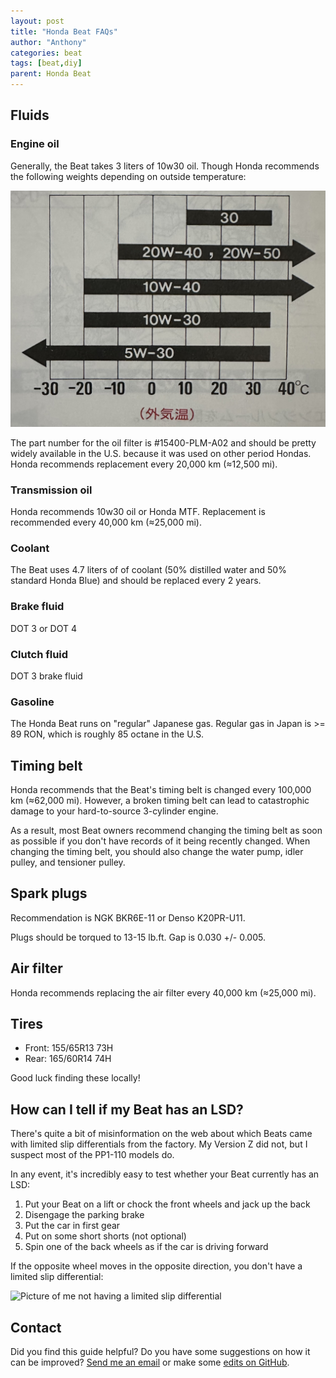 ```yaml
---
layout: post
title: "Honda Beat FAQs"
author: "Anthony"
categories: beat
tags: [beat,diy]
parent: Honda Beat
---
```

## Fluids

### Engine oil

Generally, the Beat takes 3 liters of 10w30 oil. Though Honda recommends the following weights depending on outside temperature:

![Chart of recommended oil weights by outside temperature.](../assets/img/beat-faqs/oil-chart.jpg)

The part number for the oil filter is #15400-PLM-A02 and should be pretty widely available in the U.S. because it was used on other period Hondas. Honda recommends replacement every 20,000 km (≈12,500 mi).

### Transmission oil

Honda recommends 10w30 oil or Honda MTF. Replacement is recommended every 40,000 km (≈25,000 mi).

### Coolant

The Beat uses 4.7 liters of of coolant (50% distilled water and 50% standard Honda Blue) and should be replaced every 2 years.

### Brake fluid

DOT 3 or DOT 4

### Clutch fluid

DOT 3 brake fluid

### Gasoline

The Honda Beat runs on "regular" Japanese gas. Regular gas in Japan is >= 89 RON, which is roughly 85 octane in the U.S.

## Timing belt

Honda recommends that the Beat's timing belt is changed every 100,000 km (≈62,000 mi). However, a broken timing belt can lead to catastrophic damage to your hard-to-source 3-cylinder engine.

As a result, most Beat owners recommend changing the timing belt as soon as possible if you don't have records of it being recently changed. When changing the timing belt, you should also change the water pump, idler pulley, and tensioner pulley.

## Spark plugs

Recommendation is NGK BKR6E-11 or Denso K20PR-U11.

Plugs should be torqued to 13-15 lb.ft. Gap is 0.030 +/- 0.005.

## Air filter

Honda recommends replacing the air filter every 40,000 km (≈25,000 mi).

## Tires

* Front: 155/65R13 73H
* Rear: 165/60R14 74H

Good luck finding these locally!

## How can I tell if my Beat has an LSD?

There's quite a bit of misinformation on the web about which Beats came with limited slip differentials from the factory. My Version Z did not, but I suspect most of the PP1-110 models do.

In any event, it's incredibly easy to test whether your Beat currently has an LSD:

1. Put your Beat on a lift or chock the front wheels and jack up the back
2. Disengage the parking brake
3. Put the car in first gear
4. Put on some short shorts (not optional)
5. Spin one of the back wheels as if the car is driving forward

If the opposite wheel moves in the opposite direction, you don't have a limited slip differential:

![Picture of me not having a limited slip differential](../assets/img/beat-faqs/lsd-check-optimized.gif)

## Contact
Did you find this guide helpful? Do you have some suggestions on how it can be improved? [Send me an email](mailto:tony@mediumtonysgarage.com) or make some [edits on GitHub](https://github.com/prestia/mediumtonys/blob/main/_posts/2023-9-3-beat-faqs.md).
